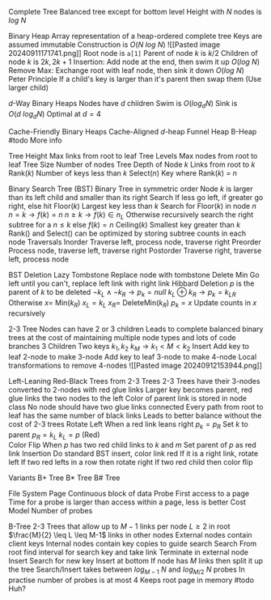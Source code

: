 Complete Tree
	Balanced tree except for bottom level
	Height with $N$ nodes is $log\ N$

Binary Heap
	Array representation of a heap-ordered complete tree
	Keys are assumed immutable
	Construction is $O(N \ log \ N)$
	![[Pasted image 20240911171741.png]]
	Root node is `a[1]`
	Parent of node $k$ is $k/2$
	Children of node $k$ is $2k, 2k+1$
	Insertion:
		Add node at the end, then swim it up
		$O(log \ N)$
	Remove Max:
		Exchange root with leaf node, then sink it down
		$O(log \ N)$
	Peter Principle
		If a child's key is larger than it's parent then swap them (Use larger child)

$d$-Way Binary Heaps
	Nodes have $d$ children
	Swim is $O(log_d N)$
	Sink is $O(d \ log_d N)$
	Optimal at $d=4$

Cache-Friendly Binary Heaps
	Cache-Aligned $d$-heap
	Funnel Heap
	B-Heap
	#todo 
		More info

Tree Height
	Max links from root to leaf
Tree Levels
	Max nodes from root to leaf
Tree Size 
	Number of nodes
Tree Depth of Node $k$
	Links from root to $k$
Rank($k$)
	Number of keys less than $k$
Select($n$)
	Key where Rank($k$) = $n$

Binary Search Tree (BST)
	Binary Tree in symmetric order
	Node $k$ is larger than its left child and smaller than its right
	Search
		If less go left, if greater go right, else hit
	Floor($k$)
		Largest key less than $k$
		Search for Floor($k$) in  node $n$
			$n = k \to f(k) = n$
			$n \geq k \to f(k) \in n_L$
			Otherwise recursively search the right subtree for a $n \leq k$ else $f(k) = n$
	Ceiling($k$)
		Smallest key greater than $k$
	Rank() and Select() can be optimized by storing subtree counts in each node
	Traversals
		Inorder
			Traverse left, process node, traverse right
		Preorder
			Process node, traverse left, traverse right
		Postorder
			Traverse right, traverse left, process node

BST Deletion
	Lazy Tombstone
		Replace node with tombstone
	Delete Min
		Go left until you can't, replace left link with right link
	Hibbard Deletion
		$p$ is the parent of $k$ to be deleted
		$\lnot k_L \land \lnot k_R \to p_k = null$
		$k_L \oplus k_R \to p_k = k_{LR}$
		Otherwise
			$x =$ Min($k_R$)
			$x_L = k_L$
			$x_R =$ DeleteMin($k_R$)
			$p_k = x$
			Update counts in $x$ recursively

2-3 Tree
	Nodes can have 2 or 3 children 
	Leads to complete balanced binary trees at the cost of maintaining multiple node types and lots of code branches
	3 Children
		Two keys $k_1, k_2$
		$k_M \to k_{1} < M < k_{2}$
	Insert
		Add key to leaf 2-node to make 3-node
		Add key to leaf 3-node to make 4-node
	Local transformations to remove 4-nodes
		![[Pasted image 20240912153944.png]]

Left-Leaning Red-Black Trees from 2-3 Trees
	2-3 Trees have their 3-nodes converted to 2-nodes with red glue links
		Larger key becomes parent, red glue links the two nodes to the left
		Color of parent link is stored in node class
	No node should have two glue links connected
	Every path from root to leaf has the same number of black links
	Leads to better balance without the cost of 2-3 trees
	Rotate Left
		When a red link leans right
			$p_k = p_R$
		Set $k$ to parent
		$p_R = k_L$
		$k_L = p$ (Red)		
	Color Flip
		When $p$ has two red child links to $k$ and $m$
		Set parent of $p$ as red link
	Insertion
		Do standard BST insert, color link red
		If it is a right link, rotate left
		If two red lefts in a row then rotate right
		If two red child then color flip

Variants
	B+ Tree
	B* Tree
	B# Tree

File System
	Page
		Continuous block of data
	Probe
		First access to a page 
	Time for a probe is larger than access within a page, less is better
	Cost Model
		Number of probes

B-Tree
	2-3 Trees that allow up to $M-1$ links per node
	$L \geq 2$ in root
	$\frac{M}{2} \leq L \leq M-1$ links in other nodes
	External nodes contain client keys
	Internal nodes contain key copies to guide search
	Search
		From root find interval for search key and take link
		Terminate in external node
	Insert
		Search for new key
		Insert at bottom
		If node has $M$ links then split it up the tree
	Search/Insert takes between $log_{M-1} \ N$ and $log_{M/2} \ N$ probes
	In practise number of probes is at most 4
	Keeps root page in memory
	#todo 
		Huh?
	